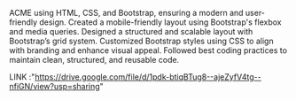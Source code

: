 ACME using HTML, CSS, and Bootstrap, ensuring a modern and user-friendly design.
Created a mobile-friendly layout using Bootstrap's flexbox and media queries.
Designed a structured and scalable layout with Bootstrap’s grid system.
Customized Bootstrap styles using CSS to align with branding and enhance visual appeal.
Followed best coding practices to maintain clean, structured, and reusable code.


LINK :"https://drive.google.com/file/d/1pdk-btiqBTug8--ajeZyfV4tg--nfiGN/view?usp=sharing"
